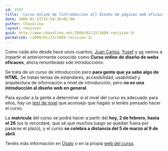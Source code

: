 ```yaml
---
id: 2747
title: 'Curso online de [introducción al] diseño de páginas web eficaces'
date: 2009-01-23T15:54:26+02:00
author: Chavalina
layout: revision
guid: http://www.chavalina.net/2009/01/23/1804-revision-3/
permalink: /2009/01/23/1804-revision-3/
---
```

Como cada año desde hace unos cuantos, [Juan Carlos](http://usalo.es/los-autores#jc), [Yusef](http://www.nosolousabilidad.com/hassan/) y [yo](http://www.inmabermejo.com/) vamos a impartir el anteriormente conocido como **Curso online de diseño de webs eficaces**, ahora renombrado «de introducción».

Se trata de un curso de introducción pero **para gente que ya sabe algo de HTML**. Se tratan temas de estándares, accesibilidad, usabilidad y arquitectura de información a nivel de introducción, pero **no es una introducción al diseño web en general**.

Para ayudar a la gente a determinar si el nivel del curso es adecuado para ellos, hay un [test de nivel](http://www.um.es/estudios/cursos/webi/form.php) que aconsejo que hagáis si tenéis pensado hacer el curso.

La **matrícula** del curso se podrá hacer a partir del **hoy, 2 de febrero, hasta el 26** (os lo recordaré, que sé que muchos luego se quedan fuera por pasarse el plazo), y el curso **se celebra a distancia del 5 de marzo al 9 de abril**.

Tenéis más información en [Úsalo](http://usalo.es/270/curso-en-linea-de-introduccion-al-diseno-de-webs-eficaces-2a-ed/) o en la propia [web del curso](http://www.um.es/estudios/cursos/webi/).